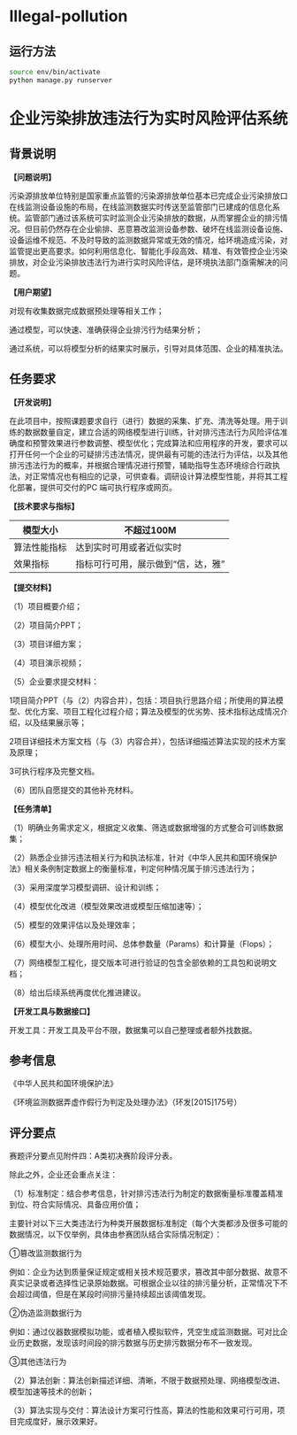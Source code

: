 # Illegal-pollution

## 运行方法

```sh
source env/bin/activate
python manage.py runserver
```

# 企业污染排放违法行为实时风险评估系统

## 背景说明

**【问题说明】**

污染源排放单位特别是国家重点监管的污染源排放单位基本已完成企业污染排放口在线监测设备设施的布局，在线监测数据实时传送至监管部门已建成的信息化系统。监管部门通过该系统可实时监测企业污染排放的数据，从而掌握企业的排污情况。但目前仍然存在企业偷排、恶意篡改监测设备参数、破坏在线监测设备设施、设备运维不规范、不及时导致的监测数据异常或无效的情况，给环境造成污染，对监管提出更高要求。如何利用信息化、智能化手段高效、精准、有效管控企业污染排放，对企业污染排放违法行为进行实时风险评估，是环境执法部门亟需解决的问题。

**【用户期望】**

对现有收集数据完成数据预处理等相关工作；

通过模型，可以快速、准确获得企业排污行为结果分析；

通过系统，可以将模型分析的结果实时展示，引导对具体范围、企业的精准执法。

## 任务要求

**【开发说明】**

在此项目中，按照课题要求自行（进行）数据的采集、扩充、清洗等处理。用于训练的数据数量自定，建立合适的网络模型进行训练，针对排污违法行为风险评估准确度和预警效果进行参数调整、模型优化；完成算法和应用程序的开发，要求可以打开任何一个企业的可疑排污违法情况，提供最有可能的违法行为评估，以及其他排污违法行为的概率，并根据合理情况进行预警，辅助指导生态环境综合行政执法，对正常情况也有相应的记录，可供查看。调研设计算法模型性能，并将其工程化部署，提供可交付的PC 端可执行程序或网页。

**【技术要求与指标】**

| 模型大小     | 不超过100M                         |
| ------------ | ---------------------------------- |
| 算法性能指标 | 达到实时可用或者近似实时           |
| 效果指标     | 指标可行可用，展示做到“信，达，雅” |

**【提交材料】**

（1）项目概要介绍；

（2）项目简介PPT；

（3）项目详细方案；

（4）项目演示视频；

（5）企业要求提交材料：

1项目简介PPT（与（2）内容合并），包括：项目执行思路介绍；所使用的算法模型、优化方案、项目工程化过程介绍；算法及模型的优劣势、技术指标达成情况介绍，以及结果展示等；

2项目详细技术方案文档（与（3）内容合并），包括详细描述算法实现的技术方案及原理；

3可执行程序及完整文档。

（6）团队自愿提交的其他补充材料。

**【任务清单】**

（1）明确业务需求定义，根据定义收集、筛选或数据增强的方式整合可训练数据集；

（2）熟悉企业排污违法相关行为和执法标准，针对《中华人民共和国环境保护法》相关条例制定数据上的衡量标准，判定何种情况属于排污违法行为；

（3）采用深度学习模型调研、设计和训练；

（4）模型优化改进（模型效果改进或模型压缩加速等）；

（5）模型的效果评估以及处理效率；

（6）模型大小、处理所用时间、总体参数量（Params）和计算量（Flops）；

（7）网络模型工程化，提交版本可进行验证的包含全部依赖的工具包和说明文档；

（8）给出后续系统再度优化推进建议。

**【开发工具与数据接口】**

开发工具：开发工具及平台不限，数据集可以自己整理或者额外找数据。

## 参考信息

《中华人民共和国环境保护法》

《环境监测数据弄虚作假行为判定及处理办法》（环发[2015]175号）

## 评分要点

赛题评分要点见附件四：A类初决赛阶段评分表。

除此之外，企业还会重点关注：

（1）标准制定：结合参考信息，针对排污违法行为制定的数据衡量标准覆盖精准到位、符合实际情况、具备应用价值；

主要针对以下三大类违法行为种类开展数据标准制定（每个大类都涉及很多可能的数据情况，以下仅举例，具体由参赛团队结合实际情况制定）：

①篡改监测数据行为

例如：企业为达到质量保证规定或相关技术规范要求，篡改其中部分数据、故意不真实记录或者选择性记录原始数据。可根据企业以往的排污量分析，正常情况下不会超过阈值，但是在某段时间排污量持续超出该阈值发现。

②伪造监测数据行为

例如：通过仪器数据模拟功能，或者植入模拟软件，凭空生成监测数据。可对比企业历史数据，发现该时间段的排污数据与历史排污数据分布不一致发现。

③其他违法行为

（2）算法创新：算法创新描述详细、清晰，不限于数据预处理、网络模型改进、模型加速等技术的创新；

（3）算法实现与交付：算法设计方案可行性高，算法的性能和效果可行可用，项目完成度好，展示效果好。